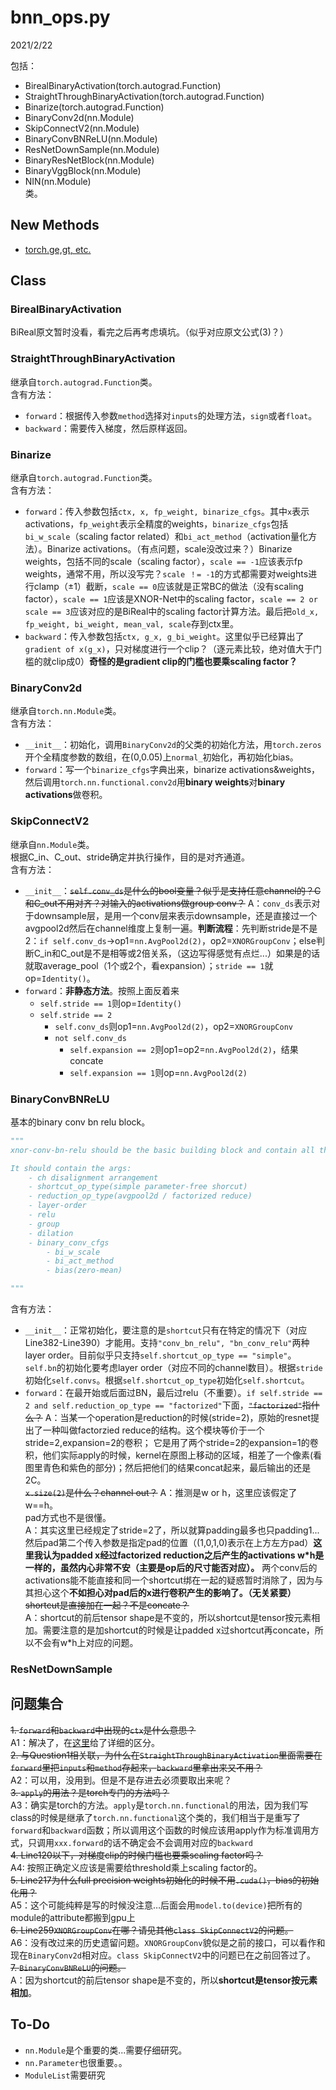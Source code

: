 # bnn_ops.py  

2021/2/22  

包括：  
* BirealBinaryActivation(torch.autograd.Function)  
* StraightThroughBinaryActivation(torch.autograd.Function)  
* Binarize(torch.autograd.Function)  
* BinaryConv2d(nn.Module)  
* SkipConnectV2(nn.Module)  
* BinaryConvBNReLU(nn.Module)  
* ResNetDownSample(nn.Module)  
* BinaryResNetBlock(nn.Module)  
* BinaryVggBlock(nn.Module)  
* NIN(nn.Module)  
类。  

## New Methods
* [torch.ge,gt, etc.](https://youcaijun98.github.io/Langs/Python/Packets/Torch/torch_ge_gt_le.html)  



## Class  
### BirealBinaryActivation  
BiReal原文暂时没看，看完之后再考虑填坑。（似乎对应原文公式(3)？）  

### StraightThroughBinaryActivation  
继承自`torch.autograd.Function`类。  
含有方法：  
* `forward`：根据传入参数`method`选择对`inputs`的处理方法，`sign`或者`float`。  
* `backward`：需要传入梯度，然后原样返回。  

### Binarize
继承自`torch.autograd.Function`类。  
含有方法：  
* `forward`：传入参数包括`ctx, x, fp_weight, binarize_cfgs`。其中`x`表示activations，`fp_weight`表示全精度的weights，`binarize_cfgs`包括`bi_w_scale`（scaling factor related）和`bi_act_method`（activation量化方法）。Binarize activations。（有点问题，scale没改过来？）Binarize weights，包括不同的scale（scaling factor），`scale == -1`应该表示fp weights，通常不用，所以没写完？`scale ！= -1`的方式都需要对weights进行clamp（±1）截断，`scale == 0`应该就是正常BC的做法（没有scaling factor），`scale == 1`应该是XNOR-Net中的scaling factor，`scale == 2 or scale == 3`应该对应的是BiReal中的scaling factor计算方法。最后把`old_x, fp_weight, bi_weight, mean_val, scale`存到ctx里。  
* `backward`：传入参数包括`ctx, g_x, g_bi_weight`。这里似乎已经算出了`gradient of x(g_x)`，只对梯度进行一个clip？（逐元素比较，绝对值大于门槛的就clip成0）**奇怪的是gradient clip的门槛也要乘scaling factor？**  

### BinaryConv2d
继承自`torch.nn.Module`类。  
含有方法：  
* `__init__`：初始化，调用`BinaryConv2d`的父类的初始化方法，用`torch.zeros`开个全精度参数的数组，在(0,0.05)上`normal_`初始化，再初始化bias。  
* `forward`：写一个`binarize_cfgs`字典出来，binarize activations&weights，然后调用`torch.nn.functional.conv2d`用**binary weights**对**binary activations**做卷积。  

### SkipConnectV2
继承自`nn.Module`类。  
根据C_in、C_out、stride确定并执行操作，目的是对齐通道。  
含有方法：  
* `__init__`：~~`self.conv_ds`是什么的bool变量？似乎是支持任意channel的？C和C_out不用对齐？对输入的activations做group conv？~~ A：`conv_ds`表示对于downsample层，是用一个conv层来表示downsample，还是直接过一个avgpool2d然后在channel维度上复制一遍。**判断流程**：先判断stride是不是2：`if self.conv_ds`->op1=`nn.AvgPool2d(2)`，op2=`XNORGroupConv`；else判断C_in和C_out是不是相等或2倍关系，（这边写得感觉有点烂...）如果是的话就取average_pool（1个或2个，看expansion）；`stride == 1`就op=`Identity()`。  
* `forward`：**非静态方法**。按照上面反着来  
    * `self.stride == 1`则op=`Identity()`  
    * `self.stride == 2`  
        * `self.conv_ds`则op1=`nn.AvgPool2d(2)`，op2=`XNORGroupConv`  
        * `not self.conv_ds`
            * `self.expansion == 2`则op1=op2=`nn.AvgPool2d(2)`，结果concate  
            * `self.expansion == 1`则op=`nn.AvgPool2d(2)`  

### BinaryConvBNReLU  
基本的binary conv bn relu block。  

```python  
"""
xnor-conv-bn-relu should be the basic building block and contain all the possiible ops

It should contain the args:
    - ch disalignment arrangement
    - shortcut_op_type(simple parameter-free shorcut)
    - reduction_op_type(avgpool2d / factorized reduce)
    - layer-order
    - relu
    - group
    - dilation
    - binary_conv_cfgs
        - bi_w_scale
        - bi_act_method
        - bias(zero-mean)

"""
```  

含有方法：  
* `__init__`：正常初始化，要注意的是`shortcut`只有在特定的情况下（对应Line382-Line390）才能用。支持`"conv_bn_relu", "bn_conv_relu"`两种layer order。目前似乎只支持`self.shortcut_op_type == "simple"`。`self.bn`的初始化要考虑layer order（对应不同的channel数目）。根据`stride`初始化`self.convs`。根据`self.shortcut_op_type`初始化`self.shortcut`。  
* `forward`：在最开始或后面过BN，最后过relu（不重要）。`if self.stride == 2 and self.reduction_op_type == "factorized"`下面，~~`"factorized"`指什么？~~ A：当某一个operation是reduction的时候(stride=2)，原始的resnet提出了一种叫做factorzied reduce的结构。这个模块等价于一个stride=2,expansion=2的卷积； 它是用了两个stride=2的expansion=1的卷积，他们实际apply的时候，kernel在原图上移动的区域，相差了一个像素(看图里青色和紫色的部分)；然后把他们的结果concat起来，最后输出的还是2C。  
~~`x.size(2)`是什么？channel out？~~ A：推测是w or h，这里应该假定了w==h。  
pad方式也不是很懂。  
A：其实这里已经规定了stride=2了，所以就算padding最多也只padding1...然后pad第二个传入参数是指定pad的位置（(1,0,1,0)表示在上方左方pad）**这里我认为padded x经过factorized reduction之后产生的activations w*h是一样的，虽然内心非常不安（主要是op后的尺寸能否对应）。** 两个conv后的activations能不能直接和同一个shortcut绑在一起的疑惑暂时消除了，因为与其担心这个**不如担心对pad后的x进行卷积产生的影响了。（无关紧要）**  
~~shortcut是直接加在一起？不是concate？~~  
A：shortcut的前后tensor shape是不变的，所以shortcut是tensor按元素相加。需要注意的是加shortcut的时候是让padded x过shortcut再concate，所以不会有w*h上对应的问题。  

### ResNetDownSample






## 问题集合  
~~1. `forward`和`backward`中出现的`ctx`是什么意思？~~  
A1：解决了，在[这里](https://youcaijun98.github.io/Langs/Python/Packets/Torch/ctxvesusself.html)给了详细的区分。  
~~2. 与Question1相关联，为什么在`StraightThroughBinaryActivation`里面需要在`forward`里把`inputs`和`method`存起来，`backward`里拿出来又不用？~~  
A2：可以用，没用到。但是不是存进去必须要取出来呢？  
~~3. `apply`的用法？是torch专门的方法吗？~~  
A3：确实是torch的方法。`apply`是`torch.nn.functional`的用法，因为我们写class的时候是继承了`torch.nn.functional`这个类的，我们相当于是重写了`forward`和`backward`函数；所以调用这个函数的时候应该用apply作为标准调用方式，只调用`xxx.forward`的话不确定会不会调用对应的`backward`  
~~4. Line120以下，对梯度clip的时候门槛也要乘scaling factor吗？~~  
A4: 按照正确定义应该是需要给threshold乘上scaling factor的。  
~~5. Line217为什么full precision weights初始化的时候不用`.cuda()`，bias的初始化用？~~  
A5：这个可能纯粹是写的时候没注意…后面会用`model.to(device)`把所有的module的attribute都搬到gpu上  
~~6. Line259`XNORGroupConv`在哪？请见其他`class SkipConnectV2`的问题。~~  
A6：没有改过来的历史遗留问题。`XNORGroupConv`貌似是之前的接口，可以看作和现在`BinaryConv2d`相对应。`class SkipConnectV2`中的问题已在之前回答过了。  
~~7. `BinaryConvBNReLU`的问题。~~  
A：因为shortcut的前后tensor shape是不变的，所以**shortcut是tensor按元素相加**。  

## To-Do
* `nn.Module`是个重要的类...需要仔细研究。  
* `nn.Parameter`也很重要。。  
* `ModuleList`需要研究  


